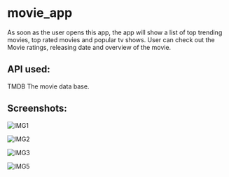 # movie_app
As soon as the user opens this app, the app will show a list of top trending movies, top rated movies and popular tv shows. User can check out the Movie ratings, releasing date and overview of the movie.


## API used:
TMDB The movie data base.

## Screenshots:


![IMG1](https://user-images.githubusercontent.com/108190618/175916292-51eea80b-fc95-49a7-96d8-121c7625c541.jpeg)



![IMG2](https://user-images.githubusercontent.com/108190618/175916317-f774fb5b-89fd-466c-ad57-858a1a014b54.jpeg)


![IMG3](https://user-images.githubusercontent.com/108190618/175916342-b9210c8a-c114-49d1-afcf-2f33949d5d9e.jpeg)


![IMG5](https://user-images.githubusercontent.com/108190618/175917530-07bb6499-be1c-4702-b250-a6203766459d.jpeg)


